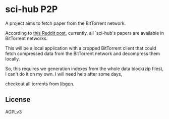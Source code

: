 # sci-hub P2P

A project aims to fetch paper from the BitTorrent network.

According to [this Reddit post](https://www.reddit.com/r/DataHoarder/comments/nc27fv/rescue_mission_for_scihub_and_open_science_we_are/), currently, all `sci-hub's papers are available in BitTorrent networks.

This will be a local application with a cropped BitTorrent client that could fetch compressed data from the BitTorrent network and decompress them locally.

So, this requires we generation indexes from the whole data block(zip files), I can't do it on my own.
I will need help after some days,

checkout all torrents from [libgen](https://libgen.rs/scimag/repository_torrent/).

## License

AGPLv3
